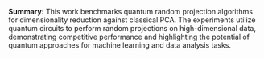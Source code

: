 

**Summary:**
This work benchmarks quantum random projection algorithms for dimensionality reduction against classical PCA. The experiments utilize quantum circuits to perform random projections on high-dimensional data, demonstrating competitive performance and highlighting the potential of quantum approaches for machine learning and data analysis tasks.
